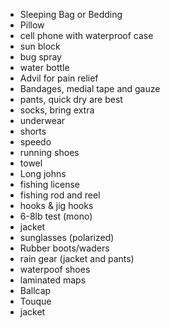 - Sleeping Bag or Bedding
- Pillow
- cell phone with waterproof case
- sun block
- bug spray
- water bottle
- Advil for pain relief
- Bandages, medial tape and gauze
- pants, quick dry are best
- socks, bring extra
- underwear
- shorts
- speedo
- running shoes
- towel
- Long johns
- fishing license
- fishing rod and reel
- hooks & jig hooks
- 6-8lb test (mono)
- jacket
- sunglasses (polarized)
- Rubber boots/waders
- rain gear (jacket and pants)
- waterpoof shoes
- laminated maps
- Ballcap
- Touque
- jacket
